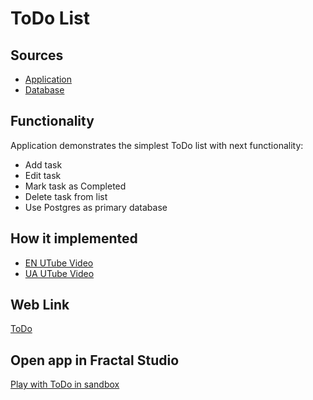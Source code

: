 # ToDo List

## Sources

- [Application](https://github.com/fraplat/FractalPlatform/tree/main/FractalPlatform.Examples/Applications/ToDo/ToDoApplication.cs)
- [Database](https://github.com/fraplat/FractalPlatform/tree/main/FractalPlatform.Examples/Databases/ToDo)

## Functionality

Application demonstrates the simplest ToDo list with next functionality:
- Add task
- Edit task
- Mark task as Completed
- Delete task from list
- Use Postgres as primary database

## How it implemented

- [EN UTube Video](https://fraplat.tech/jupiter/UTube?tag=102)
- [UA UTube Video](https://fraplat.tech/jupiter/UTube?tag=202)

## Web Link

[ToDo](https://fraplat.tech/jupiter/ToDo)

## Open app in Fractal Studio

[Play with ToDo in sandbox](https://fraplat.tech/mars/FractalStudio/?tag=ToDoPG+template)


